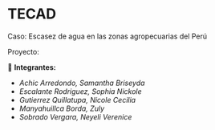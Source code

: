# **TECAD**
Caso: Escasez de agua en las zonas agropecuarias del Perú

Proyecto:

:notebook_with_decorative_cover: **Integrantes:**
* *Achic Arredondo, Samantha Briseyda*
* *Escalante Rodriguez, Sophia Nickole*
* *Gutierrez Quillatupa, Nicole Cecilia*
* *Manyahuillca Borda, Zuly*
* *Sobrado Vergara, Neyeli Verenice*
